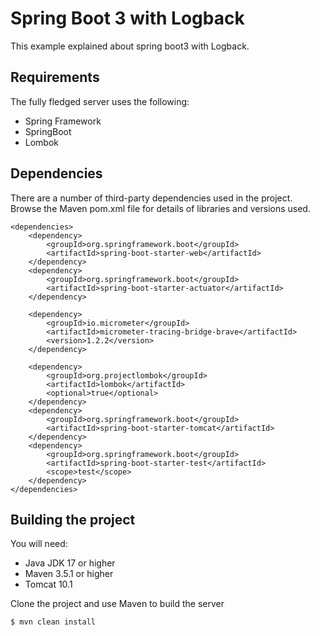 # Spring Boot 3 with Logback
This example explained about spring boot3 with Logback.

## Requirements

The fully fledged server uses the following:

* Spring Framework
* SpringBoot
* Lombok

## Dependencies
There are a number of third-party dependencies used in the project. Browse the Maven pom.xml file for details of libraries and versions used.<br>

  	<dependencies>
		<dependency>
			<groupId>org.springframework.boot</groupId>
			<artifactId>spring-boot-starter-web</artifactId>
		</dependency>
		<dependency>
			<groupId>org.springframework.boot</groupId>
			<artifactId>spring-boot-starter-actuator</artifactId>
		</dependency>

		<dependency>
			<groupId>io.micrometer</groupId>
			<artifactId>micrometer-tracing-bridge-brave</artifactId>
			<version>1.2.2</version>
		</dependency>

		<dependency>
			<groupId>org.projectlombok</groupId>
			<artifactId>lombok</artifactId>
			<optional>true</optional>
		</dependency>
		<dependency>
			<groupId>org.springframework.boot</groupId>
			<artifactId>spring-boot-starter-tomcat</artifactId>
		</dependency>
		<dependency>
			<groupId>org.springframework.boot</groupId>
			<artifactId>spring-boot-starter-test</artifactId>
			<scope>test</scope>
		</dependency>
	</dependencies>

## Building the project
You will need:

*	Java JDK 17 or higher
*	Maven 3.5.1 or higher
*	Tomcat 10.1

Clone the project and use Maven to build the server

	$ mvn clean install

	
